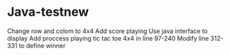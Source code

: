 # Java-testnew
Change row and colom to 4x4
Add score playing
Use java interface to display
Add proccess playing tic tac toe 4x4 in line 97-240
Modify line 312-331 to define winner

